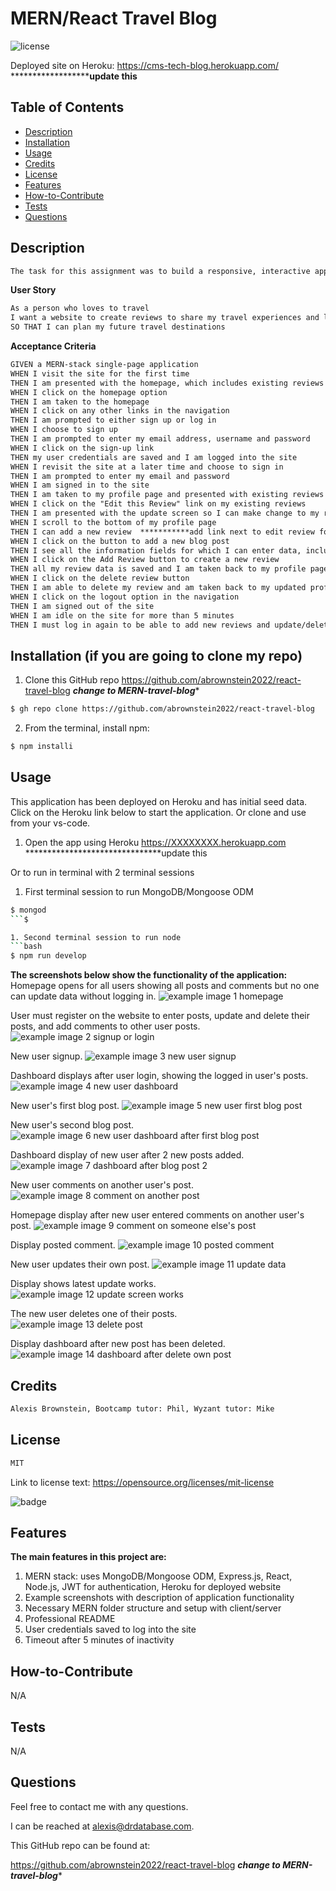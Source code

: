 # MERN/React Travel Blog
![license](https://img.shields.io/badge/license-MIT-black)

Deployed site on Heroku:
https://cms-tech-blog.herokuapp.com/ ******************************update this************
     
## Table of Contents

- [Description](#description)
- [Installation](#installation)
- [Usage](#usage)
- [Credits](#credits)
- [License](#license)
- [Features](#features)
- [How-to-Contribute](#how-to-contribute)
- [Tests](#tests)
- [Questions](#questions)

## Description
```md
The task for this assignment was to build a responsive, interactive application using GraphQL with a node.js and express.js server, and JWT (JSON Web Token) for authentication.  We used MongoDB and the Mongoose ODM for the database, and queries and mutations for retrieving, adding, updating, and deleting data.  The application was deployed to Heroku with seed data.
```

**User Story**
```md
As a person who loves to travel
I want a website to create reviews to share my travel experiences and learn from the travel experiences of others
SO THAT I can plan my future travel destinations

```

**Acceptance Criteria**

```md
GIVEN a MERN-stack single-page application
WHEN I visit the site for the first time
THEN I am presented with the homepage, which includes existing reviews if any have been posted; navigation links for the homepage and the dashboard; and the option to log in
WHEN I click on the homepage option
THEN I am taken to the homepage
WHEN I click on any other links in the navigation
THEN I am prompted to either sign up or log in
WHEN I choose to sign up
THEN I am prompted to enter my email address, username and password
WHEN I click on the sign-up link
THEN my user credentials are saved and I am logged into the site
WHEN I revisit the site at a later time and choose to sign in
THEN I am prompted to enter my email and password
WHEN I am signed in to the site
THEN I am taken to my profile page and presented with existing reviews that I created (if any) that include information about the review and the date/time I created it
WHEN I click on the "Edit this Review" link on my existing reviews
THEN I am presented with the update screen so I can make change to my review I want or I can delete the review entirely
WHEN I scroll to the bottom of my profile page
THEN I can add a new review  ***********add link next to edit review for Add and DELETE so user doesn't have to scroll down********
WHEN I click on the button to add a new blog post
THEN I see all the information fields for which I can enter data, including rating the place I am reviewing
WHEN I click on the Add Review button to create a new review
THEN all my review data is saved and I am taken back to my profile page and can see the new review I just created
WHEN I click on the delete review button
THEN I am able to delete my review and am taken back to my updated profile page
WHEN I click on the logout option in the navigation
THEN I am signed out of the site
WHEN I am idle on the site for more than 5 minutes
THEN I must log in again to be able to add new reviews and update/delete my existing reviews
```

## Installation  (if you are going to clone my repo)
<!-- audience is other developers -->

1. Clone this GitHub repo https://github.com/abrownstein2022/react-travel-blog  ***change to MERN-travel-blog****
<!-- Check out the gh cli tool from github -->
```bash  
$ gh repo clone https://github.com/abrownstein2022/react-travel-blog   ***change to MERN-travel-blog****
```

2. From the terminal, install npm:
```bash
$ npm installi
``` 

<!-- [] implies user input 
 mysql> restaurant_mgr < C:\[filename].sql
-->


## Usage  
This application has been deployed on Heroku and has initial seed data.  Click on the Heroku link below to start the application.  Or clone and use from your vs-code.

1. Open the app using Heroku https://XXXXXXXX.herokuapp.com *******************************update this


Or to run in terminal with 2 terminal sessions

1. First terminal session to run MongoDB/Mongoose ODM
```bash
$ mongod
```$

1. Second terminal session to run node
```bash
$ npm run develop
```

**The screenshots below show the functionality of the application:**<br>
Homepage opens for all users showing all posts and comments but no one can update data without logging in.
![example image 1 homepage](./public/images/ch14-screen1-homepage.png)

User must register on the website to enter posts, update and delete their posts, and add comments to other user posts.
![example image 2 signup or login](./public/images/ch14-screen2-signup-or-login.png)

New user signup.
![example image 3 new user signup](./public/images/ch14-screen3-new-user-signup.png)

Dashboard displays after user login, showing the logged in user's posts.
![example image 4 new user dashboard](./public/images/ch14-screen4-new-user-dashboard.png)

New user's first blog post.
![example image 5 new user first blog post](./public/images/ch14-screen5-new-user-first-blog-post.png)

New user's second blog post.
![example image 6 new user dashboard after first blog post](./public/images/ch14-screen6-new-user-dashboard-after-first-blog-post.png)

Dashboard display of new user after 2 new posts added.
![example image 7 dashboard after blog post 2](./public/images/ch14-screen7-dashboard-after-post-2.png)

New user comments on another user's post.
![example image 8 comment on another post](./public/images/ch14-screen8-comment-on-another-post.png)

Homepage display after new user entered comments on another user's post.
![example image 9 comment on someone else's post](./public/images/ch14-screen9-comment-on-someone-elses-post.png)

Display posted comment.
![example image 10 posted comment](./public/images/ch14-screen10-posted-comment.png)

New user updates their own post.
![example image 11 update data](./public/images/ch14-screen11-update-data.png)

Display shows latest update works.
![example image 12 update screen works](./public/images/ch14-screen12-update-works.png)

The new user deletes one of their posts.<br>
![example image 13 delete post](./public/images/ch14-screen13-delete-post.png)

Display dashboard after new post has been deleted.
![example image 14 dashboard after delete own post](./public/images/ch14-screen14-dashboard-after-delete.png)
  

## Credits

```md
Alexis Brownstein, Bootcamp tutor: Phil, Wyzant tutor: Mike
```

## License

 ```md
 MIT 
```

Link to license text:
https://opensource.org/licenses/mit-license


![badge](https://img.shields.io/badge/license-mit-black)


## Features 

<!-- 
# h1
###### h6
**bold**
*italic*
_underline_

| key | value |
|-|-|
| name | 'bob' |


- list
- items

1. numberd
1. list
1. all ones - automatic numbering
Features for *future* development
 -->
**The main features in this project are:**<br> 
1. MERN stack: uses MongoDB/Mongoose ODM, Express.js, React, Node.js, JWT for authentication, Heroku for deployed website
1. Example screenshots with description of application functionality 
1. Necessary MERN folder structure and setup with client/server 
1. Professional README
1. User credentials saved to log into the site
1. Timeout after 5 minutes of inactivity
## How-to-Contribute

N/A

## Tests
N/A

## Questions

Feel free to contact me with any questions.

I can be reached at alexis@drdatabase.com.

This GitHub repo can be found at:
  
https://github.com/abrownstein2022/react-travel-blog  ***change to MERN-travel-blog****

